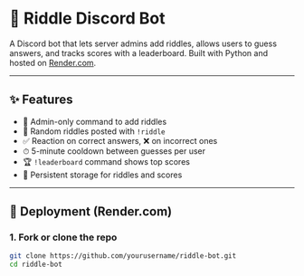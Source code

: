 # 🤖 Riddle Discord Bot

A Discord bot that lets server admins add riddles, allows users to guess answers, and tracks scores with a leaderboard. Built with Python and hosted on [Render.com](https://render.com).

---

## ✨ Features

- 🧠 Admin-only command to add riddles
- 🧩 Random riddles posted with `!riddle`
- ✅ Reaction on correct answers, ❌ on incorrect ones
- ⏱ 5-minute cooldown between guesses per user
- 🏆 `!leaderboard` command shows top scores
- 💾 Persistent storage for riddles and scores

---

## 🚀 Deployment (Render.com)

### 1. Fork or clone the repo
```bash
git clone https://github.com/yourusername/riddle-bot.git
cd riddle-bot

